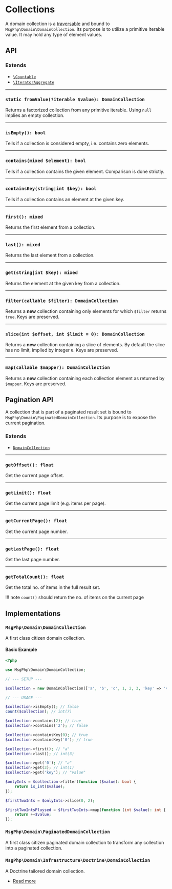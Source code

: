 # Collections

A domain collection is a [traversable] and bound to `MsgPhp\Domain\DomainCollection`. Its purpose is to utilize a
primitive iterable value. It may hold any type of element values.

## API

### Extends

- [`\Countable`][countable]
- [`\IteratorAggregate`][iterator-aggregate]

---

### `static fromValue(?iterable $value): DomainCollection`

Returns a factorized collection from any primitive iterable. Using `null` implies an empty collection.

---

### `isEmpty(): bool`

Tells if a collection is considered empty, i.e. contains zero elements.

---

### `contains(mixed $element): bool`

Tells if a collection contains the given element. Comparison is done strictly.

---

### `containsKey(string|int $key): bool`

Tells if a collection contains an element at the given key.

---

### `first(): mixed`

Returns the first element from a collection.

---

### `last(): mixed`

Returns the last element from a collection.

---

### `get(string|int $key): mixed`

Returns the element at the given key from a collection.

---

### `filter(callable $filter): DomainCollection`

Returns a **new** collection containing only elements for which `$filter` returns `true`. Keys are preserved.

---

### `slice(int $offset, int $limit = 0): DomainCollection`

Returns a **new** collection containing a slice of elements. By default the slice has no limit, implied by integer `0`.
Keys are preserved.

---

### `map(callable $mapper): DomainCollection`

Returns a **new** collection containing each collection element as returned by `$mapper`. Keys are preserved.

## Pagination API

A collection that is part of a paginated result set is bound to `MsgPhp\Domain\PaginatedDomainCollection`. Its purpose
is to expose the current pagination.

### Extends

- [`DomainCollection`](#collections)

---

### `getOffset(): float`

Get the current page offset.

---

### `getLimit(): float`

Get the current page limit (e.g. items per page).

---

### `getCurrentPage(): float`

Get the current page number.

---

### `getLastPage(): float`

Get the last page number.

---

### `getTotalCount(): float`

Get the total no. of items in the full result set.

!!! note
    `count()` should return the no. of items on the current page

## Implementations

### `MsgPhp\Domain\DomainCollection`

A first class citizen domain collection.

#### Basic Example

```php
<?php

use MsgPhp\Domain\DomainCollection;

// --- SETUP ---

$collection = new DomainCollection(['a', 'b', 'c', 1, 2, 3, 'key' => 'value']);

// --- USAGE ---

$collection->isEmpty(); // false
count($collection); // int(7)

$collection->contains(2); // true
$collection->contains('2'); // false

$collection->containsKey(0); // true
$collection->containsKey('0'); // true

$collection->first(); // "a"
$collection->last(); // int(3)

$collection->get('0'); // "a"
$collection->get(3); // int(1)
$collection->get('key'); // "value"

$onlyInts = $collection->filter(function ($value): bool {
    return is_int($value);
});

$firstTwoInts = $onlyInts->slice(0, 2);

$firstTwoIntsPlussed = $firstTwoInts->map(function (int $value): int {
    return ++$value;
});
```

### `MsgPhp\Domain\PaginatedDomainCollection`

A first class citizen paginated domain collection to transform any collection into a paginated collection.

### `MsgPhp\Domain\Infrastructure\Doctrine\DomainCollection`

A Doctrine tailored domain collection.

- [Read more](../infrastructure/doctrine-collections.md#domain-collection)

[traversable]: https://secure.php.net/traversable
[countable]: https://secure.php.net/countable
[iterator-aggregate]: https://secure.php.net/iteratoraggregate
